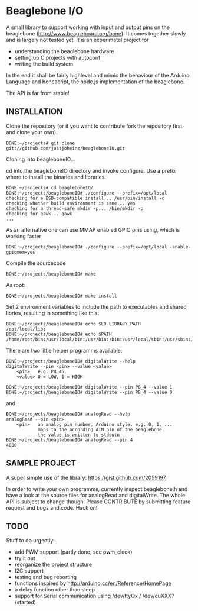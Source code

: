 Beaglebone I/O
==============

A small library to support working with input and output pins on the beaglebone (http://www.beagleboard.org/bone).
It comes together slowly and is largely not tested yet.
It is an experimatel project for
   * understanding the beaglebone hardware
   * setting up C projects with autoconf
   * writing the build system

In the end it shall be fairly highlevel and mimic the behaviour of the Arduino Language and bonescript, the node.js implementation of the beaglebone.

The API is far from stable!

INSTALLATION
------------

Clone the repository (or if you want to contribute fork the repository first and clone your own):

    BONE:~/projects# git clone git://github.com/justjoheinz/beagleboneIO.git
Cloning into beagleboneIO...

cd into the beagleboneIO directory and invoke configure. Use a prefix where to install the binaries and libraries. 

    BONE:~/projects# cd beagleboneIO/
    BONE:~/projects/beagleboneIO# ./configure --prefix=/opt/local
    checking for a BSD-compatible install... /usr/bin/install -c
    checking whether build environment is sane... yes
    checking for a thread-safe mkdir -p... /bin/mkdir -p
    checking for gawk... gawk
    ...

As an alternative one can use MMAP enabled GPIO pins using, which is working faster

    BONE:~/projects/beagleboneIO# ./configure --prefix=/opt/local -enable-gpiomem=yes

Compile the sourcecode

    BONE:~/projects/beagleboneIO# make

As root:

    BONE:~/projects/beagleboneIO# make install

Set 2 environment variables to include the path to executables and shared libries, resulting in something like this:

    BONE:~/projects/beagleboneIO# echo $LD_LIBRARY_PATH 
    /opt/local/lib:
    BONE:~/projects/beagleboneIO# echo $PATH
    /home/root/bin:/usr/local/bin:/usr/bin:/bin:/usr/local/sbin:/usr/sbin:/sbin:/opt/local/bin

There are two little helper programms available:

    BONE:~/projects/beagleboneIO# digitalWrite --help
    digitalWrite --pin <pin> --value <value>
        <pin>   e.g. P8_45
        <value> 0 = LOW, 1 = HIGH

    BONE:~/projects/beagleboneIO# digitalWrite --pin P8_4 --value 1
    BONE:~/projects/beagleboneIO# digitalWrite --pin P8_4 --value 0

and

    BONE:~/projects/beagleboneIO# analogRead --help
    analogRead --pin <pin>
        <pin>   an analog pin number, Arduino style, e.g. 0, 1, ...
                maps to the according AIN pin of the beaglebone.
                the value is written to stdoutn
    BONE:~/projects/beagleboneIO# analogRead --pin 4
    4080

SAMPLE PROJECT
--------------

A super simple use of the library:
https://gist.github.com/2059197

In order to write your own programms, currently inspect beaglebone.h and have a look at the source files for analogRead and digitalWrite. The whole API is subject to change though.
Please CONTRIBUTE by submitting feature request and bugs and code.
Hack on!


TODO
----

Stuff to do urgently:

* add PWM support (partly done, see pwm_clock)
* try it out
* reorganize the project structure
* I2C support
* testing and bug reporting
* functions inspired by http://arduino.cc/en/Reference/HomePage
* a delay function other than sleep
* support for Serial communication using /dev/ttyOx / /dev/cuXXX? (started)
      


